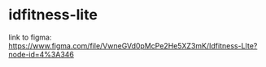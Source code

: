 # idfitness-lite

link to figma: https://www.figma.com/file/VwneGVd0pMcPe2He5XZ3mK/Idfitness-LIte?node-id=4%3A346